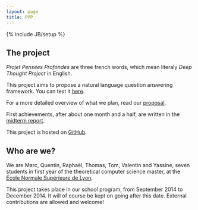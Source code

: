 ```yaml
---
layout: page
title: PPP
---
```

{% include JB/setup %}

## The project

*Projet Pensées Profondes* are three french words, which mean literaly *Deep
Thought Project* in English.

This project aims to propose a natural language question answering framework. You can test
it [here](http://ppp.pony.ovh/).

For a more detailed overview of what we plan, read our [proposal](proposal.pdf).

First achievements, after about one month and a half, are written in the [midterm report](midtermReport.pdf).

This project is hosted on [GitHub](https://github.com/ProjetPP).

## Who are we?

We are Marc, Quentin, Raphaël, Thomas, Tom, Valentin and Yassine, 
seven students in first year of the theoretical computer science master, 
at the [École Normale Supérieure de Lyon](http://www.ens-lyon.fr/DI/).

This project takes place in our school program, from September 2014 to December 2014.
It will of course be kept on going after this date.
External contributions are allowed and welcome!
